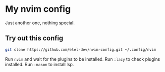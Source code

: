 # My nvim config

Just another one, nothing special.

## Try out this config

```sh
git clone https://github.com/elel-dev/nvim-config.git ~/.config/nvim
```

Run `nvim` and wait for the plugins to be installed.
Run `:lazy` to check plugins installed.
Run `:mason` to install lsp.
